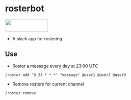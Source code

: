 # rosterbot

<html>
<a href="https://slack.com/oauth/v2/authorize?scope=incoming-webhook,commands,chat:write&client_id=1367393582980.1445120201280"><img alt=""Add to Slack"" height="40" width="139" src="https://platform.slack-edge.com/img/add_to_slack.png" srcset="https://platform.slack-edge.com/img/add_to_slack.png 1x, https://platform.slack-edge.com/img/add_to_slack@2x.png 2x" /></a>
</html>

- A slack app for rostering

## Use

- Roster a message every day at 23:00 UTC
```
/roster add "0 23 * * *" "message" @user1 @user2 @user3 

```

- Remove rosters for current channel 
```
/roster remove
```
